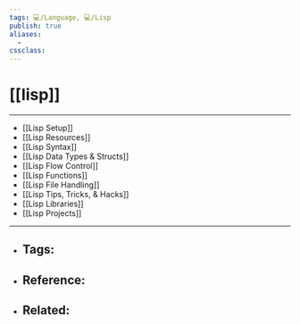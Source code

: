 ```yaml
---
tags: 💻️/Language, 💻️/Lisp
publish: true
aliases:
  - 
cssclass: 
---
```


# [[lisp]]

---

- [[Lisp Setup]]
- [[Lisp Resources]]
- [[Lisp Syntax]]
- [[Lisp Data Types & Structs]]
- [[Lisp Flow Control]]
- [[Lisp Functions]]
- [[Lisp File Handling]]
- [[Lisp Tips, Tricks, & Hacks]]
- [[Lisp Libraries]]
- [[Lisp Projects]]


---

- Tags: 
	- 
- Reference:
	- 
- Related:
	- 
